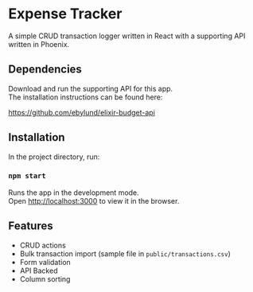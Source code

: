 # Expense Tracker 
A simple CRUD transaction logger written in React with a supporting API written in Phoenix.

## Dependencies
Download and run the supporting API for this app. <br>
The installation instructions can be found here:

https://github.com/ebylund/elixir-budget-api

## Installation
In the project directory, run:

### `npm start`

Runs the app in the development mode.<br>
Open [http://localhost:3000](http://localhost:3000) to view it in the browser.

## Features
  - CRUD actions
  - Bulk transaction import (sample file in `public/transactions.csv`)
  - Form validation
  - API Backed
  - Column sorting
